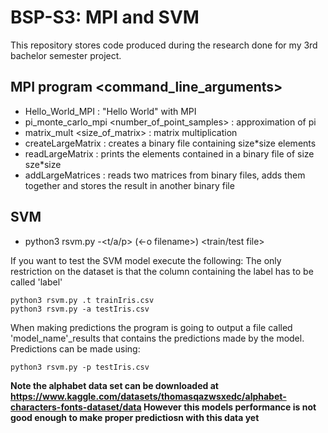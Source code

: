 # BSP-S3: MPI and SVM

This repository stores code produced during the research done for my 3rd bachelor semester project.

## MPI program <command_line_arguments>
- Hello_World_MPI : "Hello World" with MPI
- pi_monte_carlo_mpi <number_of_point_samples> : approximation of pi
- matrix_mult <size_of_matrix> : matrix multiplication
- createLargeMatrix <size> : creates a binary file containing size*size elements
- readLargeMatrix <size> : prints the elements contained in a binary file of size sze*size
- addLargeMatrices <size> <file1> <file2> : reads two matrices from binary files, adds them together and stores the result in another binary file
  
## SVM
- python3 rsvm.py -<t/a/p> (<-o filename>) <train/test file>

If you want to test the SVM model execute the following:
The only restriction on the dataset is that the column containing the label has to be called 'label'
```console
python3 rsvm.py .t trainIris.csv
python3 rsvm.py -a testIris.csv
```
When making predictions the program is going to output a file called 'model_name'_results that contains the predictions made by the model. Predictions can be made using:
```
python3 rsvm.py -p testIris.csv
```

**Note the alphabet data set can be downloaded at https://www.kaggle.com/datasets/thomasqazwsxedc/alphabet-characters-fonts-dataset/data However this models performance is not good enough to make proper predictiosn with this data yet**

